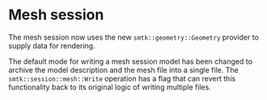 # Mesh session

The mesh session now uses the new `smtk::geometry::Geometry` provider to supply
data for rendering.

The default mode for writing a mesh session model has been changed to archive the model
description and the mesh file into a single file. The `smtk::session::mesh::Write` operation
has a flag that can revert this functionality back to its original logic of writing multiple files.
